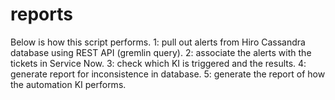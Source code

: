 # reports
Below is how this script performs.
1: pull out alerts from Hiro Cassandra database using REST API (gremlin query).
2: associate the alerts with the tickets in Service Now.
3: check which KI is triggered and the results.
4: generate report for inconsistence in database.
5: generate the report of how the automation KI performs.
